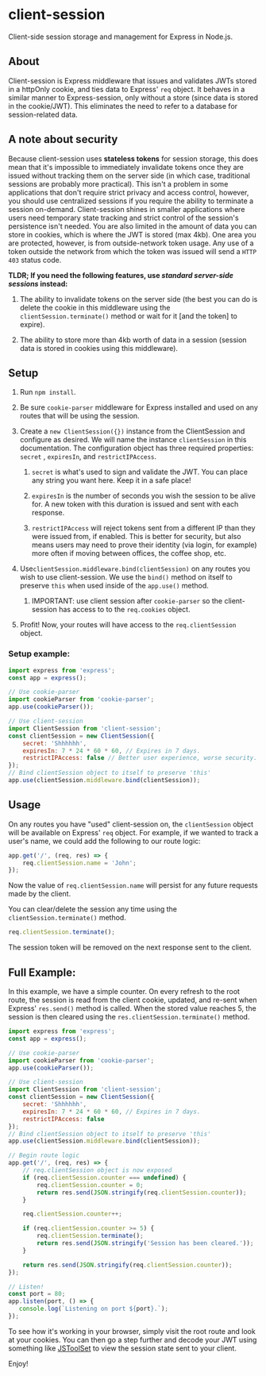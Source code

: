 # client-session

Client-side session storage and management for Express in Node.js.

## About

Client-session is Express middleware that issues and validates JWTs stored in a httpOnly cookie, and ties data to Express' `req` object. It behaves in a similar manner to Express-session, only without a store (since data is stored in the cookie/JWT). This eliminates the need to refer to a database for session-related data.

## A note about security

Because client-session uses **stateless tokens** for session storage, this does mean that it's impossible to immediately invalidate tokens once they are issued without tracking them on the server side (in which case, traditional sessions are probably more practical). This isn't a problem in some applications that don't require strict privacy and access control, however, you should use centralized sessions if you require the ability to terminate a session on-demand. Client-session shines in smaller applications where users need temporary state tracking and strict control of the session's persistence isn't needed. You are also limited in the amount of data you can store in cookies, which is where the JWT is stored (max 4kb). One area you are protected, however, is from outside-network token usage. Any use of a token outside the network from which the token was issued will send a `HTTP 403` status code.

**TLDR; If you need the following features, use *standard server-side sessions* instead:**

1. The ability to invalidate tokens on the server side (the best you can do is delete the cookie in this middleware using the `clientSession.terminate()` method or wait for it [and the token] to expire).

2. The ability to store more than 4kb worth of data in a session (session data is stored in cookies using this middleware).

## Setup

1. Run `npm install`.

2. Be sure `cookie-parser` middleware for Express installed and used on any routes that will be using the session.

3. Create a `new ClientSession({})` instance from the ClientSession and configure as desired. We will name the instance `clientSession` in this documentation. The configuration object has three required properties: `secret` , `expiresIn`, and `restrictIPAccess`.
   
   1. `secret` is what's used to sign and validate the JWT. You can place any string you want here. Keep it in a safe place!
   
   2. `expiresIn` is the number of seconds you wish the session to be alive for. A new token with this duration is issued and sent with each response.
   
   3. `restrictIPAccess` will reject tokens sent from a different IP than they were issued from, if enabled. This is better for security, but also means users may need to prove their identity (via login, for example) more often if moving between offices, the coffee shop, etc.

4. Use`clientSession.middleware.bind(clientSession)` on any routes you wish to use client-session. We use the `bind()` method on itself to preserve `this` when used inside of the `app.use()` method.
   
   1. IMPORTANT: use client session after `cookie-parser` so the client-session has access to to the `req.cookies` object.

5. Profit! Now, your routes will have access to the `req.clientSession` object.

### Setup example:

```javascript
import express from 'express';
const app = express();

// Use cookie-parser
import cookieParser from 'cookie-parser';
app.use(cookieParser());

// Use client-session
import ClientSession from 'client-session';
const clientSession = new ClientSession({
    secret: 'Shhhhhh',
    expiresIn: 7 * 24 * 60 * 60, // Expires in 7 days.
    restrictIPAccess: false // Better user experience, worse security.
});
// Bind clientSession object to itself to preserve 'this'
app.use(clientSession.middleware.bind(clientSession));
```

## Usage

On any routes you have "used" client-session on, the `clientSession` object will be available on Express' `req` object. For example, if we wanted to track a user's name, we could add the following to our route logic:

```javascript
app.get('/', (req, res) => {
    req.clientSession.name = 'John'; 
});
```

Now the value of `req.clientSession.name` will persist for any future requests made by the client.

You can clear/delete the session any time using the `clientSession.terminate()` method.

```javascript
req.clientSession.terminate();
```

The session token will be removed on the next response sent to the client.

## Full Example:

In this example, we have a simple counter. On every refresh to the root route, the session is read from the client cookie, updated, and re-sent when Express' `res.send()` method is called. When the stored value reaches 5, the session is then cleared using the `res.clientSession.terminate()` method.

```javascript
import express from 'express';
const app = express();

// Use cookie-parser
import cookieParser from 'cookie-parser';
app.use(cookieParser());

// Use client-session
import ClientSession from 'client-session';
const clientSession = new ClientSession({
    secret: 'Shhhhhh',
    expiresIn: 7 * 24 * 60 * 60, // Expires in 7 days.
    restrictIPAccess: false
});
// Bind clientSession object to itself to preserve 'this'
app.use(clientSession.middleware.bind(clientSession));

// Begin route logic
app.get('/', (req, res) => {
    // req.clientSession object is now exposed
    if (req.clientSession.counter === undefined) {
        req.clientSession.counter = 0;
        return res.send(JSON.stringify(req.clientSession.counter));
    }

    req.clientSession.counter++;

    if (req.clientSession.counter >= 5) {
        req.clientSession.terminate();
        return res.send(JSON.stringify('Session has been cleared.'));
    }

    return res.send(JSON.stringify(req.clientSession.counter));
});

// Listen!
const port = 80;
app.listen(port, () => {
   console.log(`Listening on port ${port}.`); 
});
```

To see how it's working in your browser, simply visit the root route and look at your cookies. You can then go a step further and decode your JWT using something like [JSToolSet](https://www.jstoolset.com/jwt) to view the session state sent to your client.

Enjoy!
